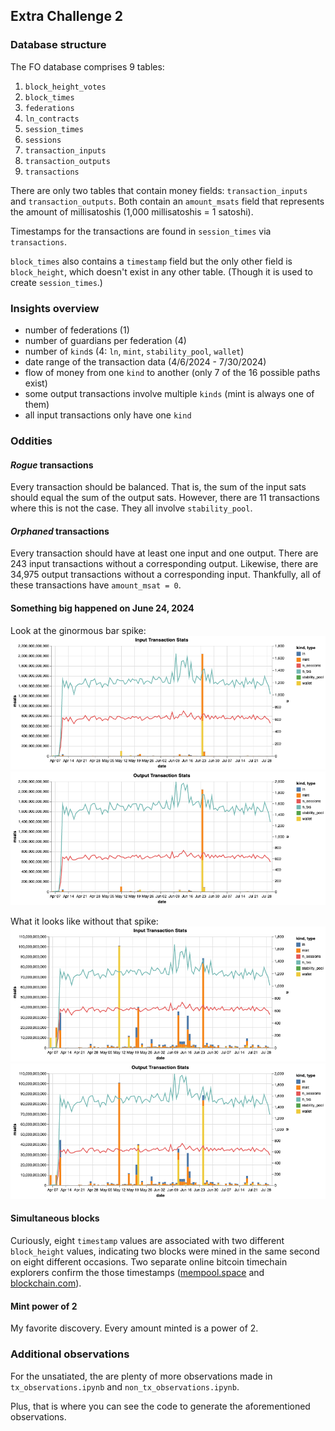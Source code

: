 ## Extra Challenge 2

### Database structure

The FO database comprises 9 tables:
1. `block_height_votes`
2. `block_times`
3. `federations`
4. `ln_contracts`
5. `session_times`
6. `sessions`
7. `transaction_inputs`
8. `transaction_outputs`
9. `transactions`

There are only two tables that contain money fields:  `transaction_inputs` and `transaction_outputs`.  Both contain an `amount_msats` field that represents the amount of millisatoshis (1,000 millisatoshis = 1 satoshi).

Timestamps for the transactions are found in `session_times` via `transactions`.

`block_times` also contains a `timestamp` field but the only other field is `block_height`, which doesn't exist in any other table.  (Though it is used to create `session_times`.)  


### Insights overview

* number of federations (1)
* number of guardians per federation (4)
* number of `kind`s (4: `ln`, `mint`, `stability_pool`, `wallet`) 
* date range of the transaction data (4/6/2024 - 7/30/2024)
* flow of money from one `kind` to another (only 7 of the 16 possible paths exist)
* some output transactions involve multiple `kinds` (mint is always one of them)
* all input transactions only have one `kind`

### Oddities
#### *Rogue* transactions
Every transaction should be balanced.  That is, the sum of the input sats should equal the sum of the output sats.  However, there are 11 transactions where this is not the case.  They all involve `stability_pool`.

#### *Orphaned* transactions
Every transaction should have at least one input and one output.  There are 243 input transactions without a corresponding output.  Likewise, there are 34,975 output transactions without a corresponding input.  Thankfully, all of these transactions have `amount_msat = 0`.

#### Something big happened on June 24, 2024
Look at the ginormous bar spike:
![](./pix/input_chart_with_outlier.png)
![](./pix/output_chart_with_outlier.png)

What it looks like without that spike:
![](./pix/input_chart_without_outlier.png)
![](./pix/output_chart_without_outlier.png)

#### Simultaneous blocks
Curiously, eight `timestamp` values are associated with two different `block_height` values, indicating two blocks were mined in the same second on eight different occasions. Two separate online bitcoin timechain explorers confirm the those timestamps ([mempool.space](https://mempool.space/block/000000000000000000022ec1dfcd42240bad8d3383b46ef7442782602ece107b) and [blockchain.com](https://www.blockchain.com/explorer/blocks/btc/832145)).

#### Mint power of 2
My favorite discovery.  Every amount minted is a power of 2.


### Additional observations
For the unsatiated, the are plenty of more observations made in `tx_observations.ipynb` and `non_tx_observations.ipynb`.

Plus, that is where you can see the code to generate the aforementioned observations.
